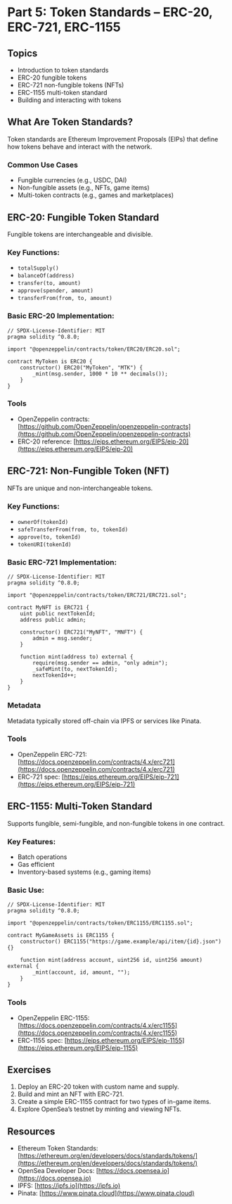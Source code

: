 # Part 5: Token Standards – ERC-20, ERC-721, ERC-1155

## Topics

* Introduction to token standards
* ERC-20 fungible tokens
* ERC-721 non-fungible tokens (NFTs)
* ERC-1155 multi-token standard
* Building and interacting with tokens

## What Are Token Standards?

Token standards are Ethereum Improvement Proposals (EIPs) that define how tokens behave and interact with the network.

### Common Use Cases

* Fungible currencies (e.g., USDC, DAI)
* Non-fungible assets (e.g., NFTs, game items)
* Multi-token contracts (e.g., games and marketplaces)

## ERC-20: Fungible Token Standard

Fungible tokens are interchangeable and divisible.

### Key Functions:

* `totalSupply()`
* `balanceOf(address)`
* `transfer(to, amount)`
* `approve(spender, amount)`
* `transferFrom(from, to, amount)`

### Basic ERC-20 Implementation:

```solidity
// SPDX-License-Identifier: MIT
pragma solidity ^0.8.0;

import "@openzeppelin/contracts/token/ERC20/ERC20.sol";

contract MyToken is ERC20 {
    constructor() ERC20("MyToken", "MTK") {
        _mint(msg.sender, 1000 * 10 ** decimals());
    }
}
```

### Tools

* OpenZeppelin contracts: [https://github.com/OpenZeppelin/openzeppelin-contracts](https://github.com/OpenZeppelin/openzeppelin-contracts)
* ERC-20 reference: [https://eips.ethereum.org/EIPS/eip-20](https://eips.ethereum.org/EIPS/eip-20)

## ERC-721: Non-Fungible Token (NFT)

NFTs are unique and non-interchangeable tokens.

### Key Functions:

* `ownerOf(tokenId)`
* `safeTransferFrom(from, to, tokenId)`
* `approve(to, tokenId)`
* `tokenURI(tokenId)`

### Basic ERC-721 Implementation:

```solidity
// SPDX-License-Identifier: MIT
pragma solidity ^0.8.0;

import "@openzeppelin/contracts/token/ERC721/ERC721.sol";

contract MyNFT is ERC721 {
    uint public nextTokenId;
    address public admin;

    constructor() ERC721("MyNFT", "MNFT") {
        admin = msg.sender;
    }

    function mint(address to) external {
        require(msg.sender == admin, "only admin");
        _safeMint(to, nextTokenId);
        nextTokenId++;
    }
}
```

### Metadata

Metadata typically stored off-chain via IPFS or services like Pinata.

### Tools

* OpenZeppelin ERC-721: [https://docs.openzeppelin.com/contracts/4.x/erc721](https://docs.openzeppelin.com/contracts/4.x/erc721)
* ERC-721 spec: [https://eips.ethereum.org/EIPS/eip-721](https://eips.ethereum.org/EIPS/eip-721)

## ERC-1155: Multi-Token Standard

Supports fungible, semi-fungible, and non-fungible tokens in one contract.

### Key Features:

* Batch operations
* Gas efficient
* Inventory-based systems (e.g., gaming items)

### Basic Use:

```solidity
// SPDX-License-Identifier: MIT
pragma solidity ^0.8.0;

import "@openzeppelin/contracts/token/ERC1155/ERC1155.sol";

contract MyGameAssets is ERC1155 {
    constructor() ERC1155("https://game.example/api/item/{id}.json") {}

    function mint(address account, uint256 id, uint256 amount) external {
        _mint(account, id, amount, "");
    }
}
```

### Tools

* OpenZeppelin ERC-1155: [https://docs.openzeppelin.com/contracts/4.x/erc1155](https://docs.openzeppelin.com/contracts/4.x/erc1155)
* ERC-1155 spec: [https://eips.ethereum.org/EIPS/eip-1155](https://eips.ethereum.org/EIPS/eip-1155)

## Exercises

1. Deploy an ERC-20 token with custom name and supply.
2. Build and mint an NFT with ERC-721.
3. Create a simple ERC-1155 contract for two types of in-game items.
4. Explore OpenSea’s testnet by minting and viewing NFTs.

## Resources

* Ethereum Token Standards: [https://ethereum.org/en/developers/docs/standards/tokens/](https://ethereum.org/en/developers/docs/standards/tokens/)
* OpenSea Developer Docs: [https://docs.opensea.io](https://docs.opensea.io)
* IPFS: [https://ipfs.io](https://ipfs.io)
* Pinata: [https://www.pinata.cloud](https://www.pinata.cloud)

